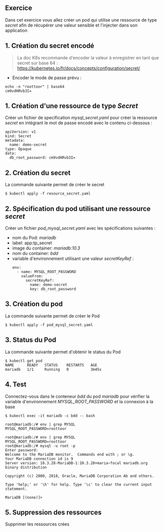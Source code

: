 ## Exercice

Dans cet exercice vous allez créer un pod qui utilise une ressource de type *secret* afin de récupérer une valeur sensible et l'injecter dans son application

## 1. Création du secret encodé

> La doc K8s recommande d'encoder la valeur à enregistrer en tant que secret sur base 64 :
> https://kubernetes.io/fr/docs/concepts/configuration/secret/

- Encoder le mode de passe prévu :

```
echo -n "roottoor" | base64
cm9vdHRvb3I=
```

## 1. Création d'une ressource de type *Secret*

Créer un fichier de specification *mysql_secret.yaml* pour créer la ressource *secret* en intégrant le mot de passe encodé avec le contenu ci-dessous :

```
apiVersion: v1
kind: Secret
metadata:
  name: demo-secret
type: Opaque
data:
  db_root_password: cm9vdHRvb3I=
```

## 2. Création du secret

La commande suivante permet de créer le secret

```
$ kubectl apply -f resource_secret.yaml
```

## 2. Spécification du pod utilisant une ressource *secret*

Créer un fichier *pod_mysql_secret.yaml* avec les spécifications suivantes :

- nom du Pod: *mariadb*
- label: app:tp_secret
- image du container: *mariadb:10.3*
- nom du container: *bdd*
- variable d'environnement utilisant une valeur *secretKeyRef* :
    ```
    env:
      - name: MYSQL_ROOT_PASSWORD
        valueFrom:
          secretKeyRef:
            name: demo-secret
            key: db_root_password
    ```

## 3. Création du pod

La commande suivante permet de créer le Pod

```
$ kubectl apply -f pod_mysql_secret.yaml
```

## 3. Status du Pod

La commande suivante permet d'obtenir le status du Pod

```
$ kubectl get pod
NAME      READY   STATUS    RESTARTS   AGE
mariadb   1/1     Running   0          3m45s
```

## 4. Test

Connectez-vous dans le conteneur *bdd* du pod *mariadb* pour vérifier la variable d'environnement *MYSQL_ROOT_PASSWORD* et la connexion à la base

```
$ kubectl exec -it mariadb -c bdd -- bash

root@mariadb:/# env | grep MYSQL
MYSQL_ROOT_PASSWORD=roottoor

root@mariadb:/# env | grep MYSQL
MYSQL_ROOT_PASSWORD=roottoor
root@mariadb:/# mysql -u root -p
Enter password: 
Welcome to the MariaDB monitor.  Commands end with ; or \g.
Your MariaDB connection id is 9
Server version: 10.3.28-MariaDB-1:10.3.28+maria~focal mariadb.org binary distribution

Copyright (c) 2000, 2018, Oracle, MariaDB Corporation Ab and others.

Type 'help;' or '\h' for help. Type '\c' to clear the current input statement.

MariaDB [(none)]>
```


## 5. Suppression des ressources

Supprimer les ressources crées
